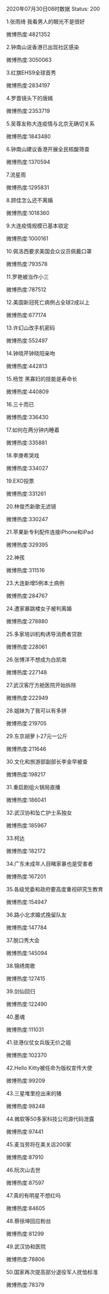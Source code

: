 2020年07月30日08时数据
Status: 200

1.张雨绮 我看男人的眼光不是很好

微博热度:4821352

2.钟南山说香港已出现社区感染

微博热度:3050063

3.红旗EHS9全球首秀

微博热度:2834197

4.罗晋镜头下的唐嫣

微博热度:2353719

5.吴尊友称大连疫情与北京无确切关系

微博热度:1843480

6.钟南山建议香港开展全民核酸筛查

微博热度:1370594

7.流星雨

微博热度:1295831

8.顾佳怎么还不离婚

微博热度:1018360

9.大连疫情规模已基本锁定

微博热度:1000161

10.佩洛西要求美国会众议员佩戴口罩

微博热度:793578

11.罗艳被当作小三

微博热度:787512

12.美国新冠死亡病例占全球2成以上

微博热度:677174

13.许幻山改手机密码

微博热度:552497

14.钟晓芹钟晓阳亲吻

微博热度:442813

15.杨笠 黑寡妇的技能是寿命长

微博热度:440809

16.三十而已

微博热度:336430

17.如何在两分钟内睡着

微博热度:335881

18.李庚希哭戏

微博热度:334027

19.EXO投票

微博热度:331261

20.林俊杰新歌无滤镜

微博热度:330247

21.苹果新专利配件连接iPhone和iPad

微博热度:329395

22.神孩

微博热度:311516

23.大连新增5例本土病例

微博热度:284767

24.遭家暴跳楼女子被判离婚

微博热度:278880

25.多家培训机构诱导消费者贷款

微博热度:228061

26.张博洋不想成为白凯南

微博热度:227148

27.武汉客厅方舱医院开始拆除

微博热度:222949

28.姐妹为了我可以有多拼

微博热度:219705

29.东京胡萝卜27元一公斤

微博热度:211646

30.文化和旅游部副部长李金早被查

微博热度:198217

31.重启剧组火锅局直播

微博热度:186041

32.武汉协和坠亡护士系独女

微博热度:185967

33.柯达

微博热度:182172

34.广东未成年人目睹家暴也是受害者

微博热度:167201

35.各级党委和政府要高度重视研究生教育

微博热度:154947

36.路小北求婚式挽留队友

微博热度:147784

37.脱口秀大会

微博热度:145094

38.锦绣南歌

微博热度:127415

39.剑仙回归

微博热度:122490

40.墨魂

微博热度:111031

41.驻港仪仗女兵版无价之姐

微博热度:102370

42.Hello Kitty被任命为版权宣传大使

微博热度:99209

43.三星堆里挖出来的猪

微博热度:98248

44.微软等50多家科技公司源代码泄露

微博热度:97441

45.麦当劳将在美关店200家

微博热度:87910

46.阮次山去世

微博热度:87597

47.真的有明星不想红吗

微博热度:84605

48.蔡徐坤回应粉丝

微博热度:81299

49.武汉协和医院

微博热度:78806

50.国家再次提高部分退役军人抚恤标准

微博热度:78379

